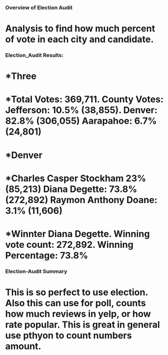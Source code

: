 ### Overview of Election Audit
# Analysis to find how much percent of vote in each city and candidate. 

### Election_Audit Results:
# *Three
# *Total Votes: 369,711. County Votes: Jefferson: 10.5% (38,855). Denver: 82.8% (306,055) Aarapahoe: 6.7% (24,801)
# *Denver
# *Charles Casper Stockham 23% (85,213) Diana Degette: 73.8% (272,892) Raymon Anthony Doane: 3.1% (11,606)
# *Winnter Diana Degette. Winning vote count: 272,892. Winning Percentage: 73.8%
### Election-Audit Summary
# This is so perfect to use election. Also this can use for poll, counts how much reviews in yelp, or how rate popular. This is great in general use pthyon to count numbers amount.
